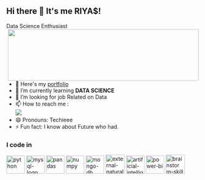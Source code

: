 ## Hi there 👋 It's me RIYA$!

Data Science Enthusiast 
<img align="right" width="500" height="135" src="https://i.giphy.com/media/v1.Y2lkPTc5MGI3NjExOGFlcm45Ynh6b2lzeWpycGRjN3FhMDZvbWd2bzQyMjJqaW5udXc5ciZlcD12MV9pbnRlcm5hbF9naWZfYnlfaWQmY3Q9Zw/dyzew7Py7bnW9DiJJj/giphy.gif">
- 🔭 Here's my [portfolio](https://hareesh.web.app/)                                                 
- 🌱 I’m currently learning **DATA SCIENCE**
- 🤔 I’m looking for job Related on Data
- 📫 How to reach me :
<br /> [<img src="https://img.shields.io/badge/LinkedIn-0077B5?style=for-the-badge&logo=linkedin&logoColor=white" />](https://www.linkedin.com/in/riyas-khan-36a748278?utm_source=share&utm_campaign=share_via&utm_content=profile&utm_medium=android_app)
- 😄 Pronouns: Techieee
- ⚡ Fun fact: I know about Future who had.



### I code in
<img width="48" height="48" src="https://img.icons8.com/fluency/48/python.png" alt="python"/> <img width="48" height="48" src="https://img.icons8.com/fluency/48/mysql-logo.png" alt="mysql-logo"/> <img width="48" height="48" src="https://img.icons8.com/color/48/pandas.png" alt="pandas"/> <img width="48" height="48" src="https://img.icons8.com/color/48/numpy.png" alt="numpy"/>
<img width="48" height="48" src="https://img.icons8.com/color/48/mongo-db.png" alt="mongo-db"/> <img width="50" height="50" src="https://img.icons8.com/external-becris-lineal-color-becris/50/external-natural-language-processing-artificial-intelligence-becris-lineal-color-becris.png" alt="external-natural-language-processing-artificial-intelligence-becris-lineal-color-becris"/> <img width="48" height="48" src="https://img.icons8.com/cotton/128/artificial-intelligence.png" alt="artificial-intelligence"/>  <img width="48" height="48" src="https://img.icons8.com/color/48/power-bi.png" alt="power-bi"/> <img width="50" height="50" src="https://img.icons8.com/ios/50/brainstorm-skill.png" alt="brainstorm-skill"/> 



